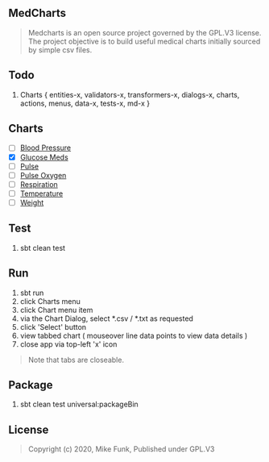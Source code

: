 MedCharts
---------
>Medcharts is an open source project governed by the GPL.V3 license. The project objective is
>to build useful medical charts initially sourced by simple csv files.

Todo
----
1. Charts { entities-x, validators-x, transformers-x, dialogs-x, charts, actions, menus, data-x, tests-x, md-x }

Charts
------
- [ ] [Blood Pressure](./docs/blood.pressure.chart.md)
- [x] [Glucose Meds](./docs/glucose.meds.chart.md)
- [ ] [Pulse](./docs/pulse.chart.md)
- [ ] [Pulse Oxygen](./docs/pulse.oxygen.chart.md)
- [ ] [Respiration](./docs/respiration.chart.md)
- [ ] [Temperature](./docs/temperature.chart.md)
- [ ] [Weight](./docs/weight.chart.md)

Test
----
1. sbt clean test

Run
---
1. sbt run
2. click Charts menu
3. click Chart menu item
4. via the Chart Dialog, select *.csv / *.txt as requested
5. click 'Select' button
6. view tabbed chart ( mouseover line data points to view data details )
7. close app via top-left 'x' icon
>Note that tabs are closeable.

Package
-------
1. sbt clean test universal:packageBin

License
-------
>Copyright (c) 2020, Mike Funk, Published under GPL.V3